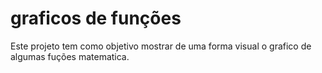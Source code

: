  <h1>graficos de funções</h1>

   Este projeto tem como objetivo mostrar de uma forma visual o grafico de algumas fuções matematica.
